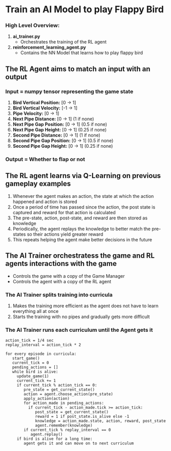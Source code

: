# Train an AI Model to play Flappy Bird

### High Level Overview:
1. **ai_trainer.py**
    - Orchestrates the training of the RL agent
2. **reinforcement_learning_agent.py**
    - Contains the NN Model that learns how to play flappy bird

## The RL Agent aims to match an input with an output

### Input = numpy tensor representing the game state
  1. **Bird Vertical Position:** [0 -> 1]  
  2. **Bird Vertical Velocity:** [-1 -> 1]  
  3. **Pipe Velocity:** [0 -> 1]  
  4. **Next Pipe Distance:** [0 -> 1] (1 if none)  
  5. **Next Pipe Gap Position:** [0 -> 1] (0.5 if none)  
  6. **Next Pipe Gap Height:** [0 -> 1] (0.25 if none)  
  7. **Second Pipe Distance:** [0 -> 1] (1 if none)  
  8. **Second Pipe Gap Position:** [0 -> 1] (0.5 if none)  
  9. **Second Pipe Gap Height:** [0 -> 1] (0.25 if none)  

### Output = Whether to flap or not

## The RL agent learns via Q-Learning on previous gameplay examples
1. Whenever the agent makes an action, the state at which the action happened and action is stored
2. Once a period of time has passed since the action, the post state is captured and reward for that action is calculated
3. The pre-state, action, post-state, and reward are then stored as knowledge
4. Periodically, the agent replays the knowledge to better match the pre-states so their actions yield greater reward
5. This repeats helping the agent make better decisions in the future



## The AI Trainer orchestratess the game and RL agents interactions with the game
- Controls the game with a copy of the Game Manager
- Controls the agent with a copy of the RL agent

### The AI Trainer splits training into curricula
1. Makes the training more efficient as the agent does not have to learn everything all at once
2. Starts the training with no pipes and gradually gets more difficult

### The AI Trainer runs each curriculum until the Agent gets it
```
action_tick = 1/4 sec
replay_interval = action_tick * 2

for every episode in curricula:
   start_game()
   current_tick = 0
   pending_actions = []
   while bird is alive:
     update_game(1)
     current_tick += 1
     if current_tick % action_tick == 0:
        pre_state = get_current_state()
        action = agent.choose_action(pre_state)
        apply_action(action)
        for action_made in pending_actions:
          if current_tick - action_made.tick >= action_tick:
             post_state = get_current_state()
             reward = 1 if post_state.is_alive else -1
             knowledge = action_made.state, action, reward, post_state
             agent.remember(knowledge)
        if current_tick % replay_interval == 0
           agent.replay()
     if bird is alive for a long time:
        agent gets it and can move on to next curriculum
```

